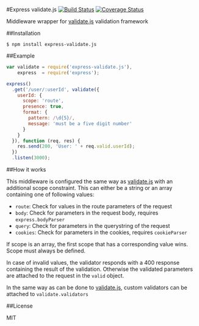 #Express validate.js [![Build Status](https://travis-ci.org/Janpot/express-validate.js.png?branch=master)](https://travis-ci.org/Janpot/express-validate.js) [![Coverage Status](https://coveralls.io/repos/Janpot/express-validate.js/badge.png?branch=master)](https://coveralls.io/r/Janpot/express-validate.js?branch=master)

Middleware wrapper for [validate.js](http://validatejs.org) validation framework

##Installation

`$ npm install express-validate.js`

##Example

```js
var validate = require('express-validate.js'),
    express  = require('express');

express()
  .get('/user/:userId', validate({
    userId: {
      scope: 'route',
      presence: true,
      format: {
        pattern: /\d{5}/,
        message: 'must be a five digit number'
      }
    }
  }), function (req, res) {
    res.send(200, 'User: ' + req.valid.userId);
  })
  .listen(3000);
```

##How it works

This middleware is configured the same way as [validate.js](http://validatejs.org/#constraints) with an additional scope constraint. This can either be a string or an array containing one of following values:

- `route`: Check for values in the route parameters of the request
- `body`: Check for parameters in the request body, requires `express.bodyParser`
- `query`: Check for parameters in the querystring of the request
- `cookies`: Check for parameters in the cookies, requires `cookieParser`

If scope is an array, the first scope that has a corresponding value wins. Scope must always be defined.

In case of invalid values, the validator responds with a 400 response containing the result of the validation. Otherwise the validated parameters are attached to the request in the `valid` object.

In the same way as can be done to [validate.js](http://validatejs.org/#custom-validator), custom validators can be attached to `validate.validators`

##License

MIT

